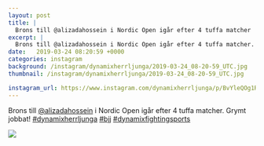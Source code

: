 ```yaml
---
layout: post
title: |
  Brons till @alizadahossein i Nordic Open igår efter 4 tuffa matcher
excerpt: |
  Brons till @alizadahossein i Nordic Open igår efter 4 tuffa matcher. Grymt jobbat!   
date:   2019-03-24 08:20:59 +0000
categories: instagram
background: /instagram/dynamixherrljunga/2019-03-24_08-20-59_UTC.jpg
thumbnail: /instagram/dynamixherrljunga/2019-03-24_08-20-59_UTC.jpg

instagram_url: https://www.instagram.com/dynamixherrljunga/p/BvYleQOg1RG
---
```

Brons till [@alizadahossein](https://www.instagram.com/alizadahossein/) i Nordic Open igår efter 4 tuffa matcher. Grymt jobbat! [#dynamixherrljunga](https://www.instagram.com/explore/tags/dynamixherrljunga/) [#bjj](https://www.instagram.com/explore/tags/bjj/) [#dynamixfightingsports](https://www.instagram.com/explore/tags/dynamixfightingsports/)



<img src='{{ site.baseurl }}/instagram/dynamixherrljunga/2019-03-24_08-20-59_UTC.jpg' class='img-fluid' />
